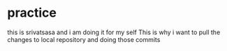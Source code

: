 # practice
this is srivatsasa and i am doing it for my self
This is why i want to pull the changes to local repository and doing those commits
